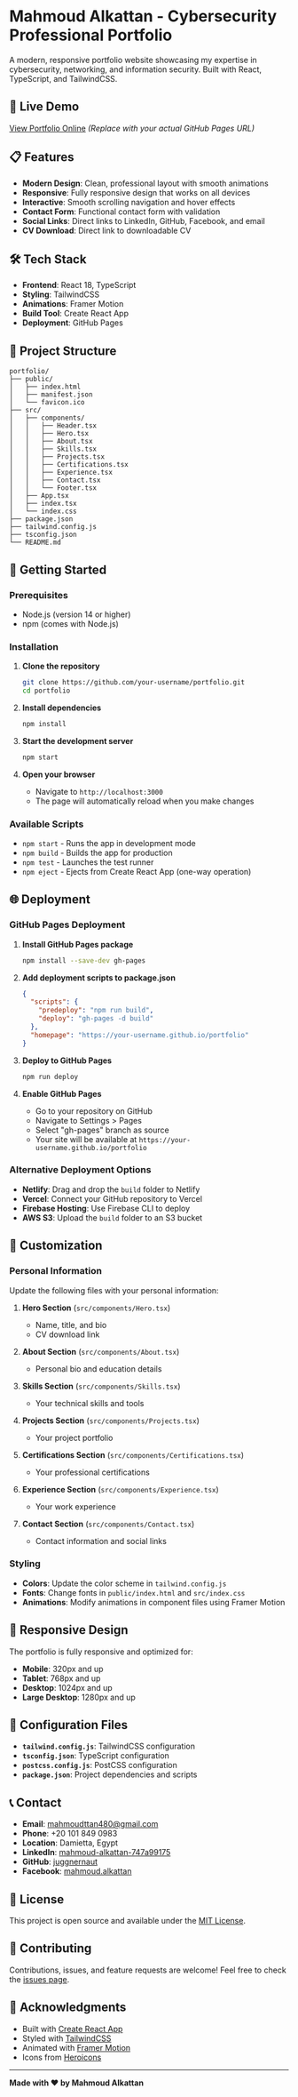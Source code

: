 # Mahmoud Alkattan - Cybersecurity Professional Portfolio

A modern, responsive portfolio website showcasing my expertise in cybersecurity, networking, and information security. Built with React, TypeScript, and TailwindCSS.

## 🚀 Live Demo

[View Portfolio Online](https://your-username.github.io/portfolio) *(Replace with your actual GitHub Pages URL)*

## 📋 Features

- **Modern Design**: Clean, professional layout with smooth animations
- **Responsive**: Fully responsive design that works on all devices
- **Interactive**: Smooth scrolling navigation and hover effects
- **Contact Form**: Functional contact form with validation
- **Social Links**: Direct links to LinkedIn, GitHub, Facebook, and email
- **CV Download**: Direct link to downloadable CV

## 🛠️ Tech Stack

- **Frontend**: React 18, TypeScript
- **Styling**: TailwindCSS
- **Animations**: Framer Motion
- **Build Tool**: Create React App
- **Deployment**: GitHub Pages

## 📁 Project Structure

```
portfolio/
├── public/
│   ├── index.html
│   ├── manifest.json
│   └── favicon.ico
├── src/
│   ├── components/
│   │   ├── Header.tsx
│   │   ├── Hero.tsx
│   │   ├── About.tsx
│   │   ├── Skills.tsx
│   │   ├── Projects.tsx
│   │   ├── Certifications.tsx
│   │   ├── Experience.tsx
│   │   ├── Contact.tsx
│   │   └── Footer.tsx
│   ├── App.tsx
│   ├── index.tsx
│   └── index.css
├── package.json
├── tailwind.config.js
├── tsconfig.json
└── README.md
```

## 🚀 Getting Started

### Prerequisites

- Node.js (version 14 or higher)
- npm (comes with Node.js)

### Installation

1. **Clone the repository**
   ```bash
   git clone https://github.com/your-username/portfolio.git
   cd portfolio
   ```

2. **Install dependencies**
   ```bash
   npm install
   ```

3. **Start the development server**
   ```bash
   npm start
   ```

4. **Open your browser**
   - Navigate to `http://localhost:3000`
   - The page will automatically reload when you make changes

### Available Scripts

- `npm start` - Runs the app in development mode
- `npm build` - Builds the app for production
- `npm test` - Launches the test runner
- `npm eject` - Ejects from Create React App (one-way operation)

## 🌐 Deployment

### GitHub Pages Deployment

1. **Install GitHub Pages package**
   ```bash
   npm install --save-dev gh-pages
   ```

2. **Add deployment scripts to package.json**
   ```json
   {
     "scripts": {
       "predeploy": "npm run build",
       "deploy": "gh-pages -d build"
     },
     "homepage": "https://your-username.github.io/portfolio"
   }
   ```

3. **Deploy to GitHub Pages**
   ```bash
   npm run deploy
   ```

4. **Enable GitHub Pages**
   - Go to your repository on GitHub
   - Navigate to Settings > Pages
   - Select "gh-pages" branch as source
   - Your site will be available at `https://your-username.github.io/portfolio`

### Alternative Deployment Options

- **Netlify**: Drag and drop the `build` folder to Netlify
- **Vercel**: Connect your GitHub repository to Vercel
- **Firebase Hosting**: Use Firebase CLI to deploy
- **AWS S3**: Upload the `build` folder to an S3 bucket

## 🎨 Customization

### Personal Information

Update the following files with your personal information:

1. **Hero Section** (`src/components/Hero.tsx`)
   - Name, title, and bio
   - CV download link

2. **About Section** (`src/components/About.tsx`)
   - Personal bio and education details

3. **Skills Section** (`src/components/Skills.tsx`)
   - Your technical skills and tools

4. **Projects Section** (`src/components/Projects.tsx`)
   - Your project portfolio

5. **Certifications Section** (`src/components/Certifications.tsx`)
   - Your professional certifications

6. **Experience Section** (`src/components/Experience.tsx`)
   - Your work experience

7. **Contact Section** (`src/components/Contact.tsx`)
   - Contact information and social links

### Styling

- **Colors**: Update the color scheme in `tailwind.config.js`
- **Fonts**: Change fonts in `public/index.html` and `src/index.css`
- **Animations**: Modify animations in component files using Framer Motion

## 📱 Responsive Design

The portfolio is fully responsive and optimized for:
- **Mobile**: 320px and up
- **Tablet**: 768px and up
- **Desktop**: 1024px and up
- **Large Desktop**: 1280px and up

## 🔧 Configuration Files

- **`tailwind.config.js`**: TailwindCSS configuration
- **`tsconfig.json`**: TypeScript configuration
- **`postcss.config.js`**: PostCSS configuration
- **`package.json`**: Project dependencies and scripts

## 📞 Contact

- **Email**: mahmoudttan480@gmail.com
- **Phone**: +20 101 849 0983
- **Location**: Damietta, Egypt
- **LinkedIn**: [mahmoud-alkattan-747a99175](https://www.linkedin.com/in/mahmoud-alkattan-747a99175)
- **GitHub**: [juggnernaut](https://github.com/juggnernaut)
- **Facebook**: [mahmoud.alkattan](https://www.facebook.com/mahmoud.alkattan)

## 📄 License

This project is open source and available under the [MIT License](LICENSE).

## 🤝 Contributing

Contributions, issues, and feature requests are welcome! Feel free to check the [issues page](../../issues).

## 🙏 Acknowledgments

- Built with [Create React App](https://create-react-app.dev/)
- Styled with [TailwindCSS](https://tailwindcss.com/)
- Animated with [Framer Motion](https://www.framer.com/motion/)
- Icons from [Heroicons](https://heroicons.com/)

---

**Made with ❤️ by Mahmoud Alkattan**